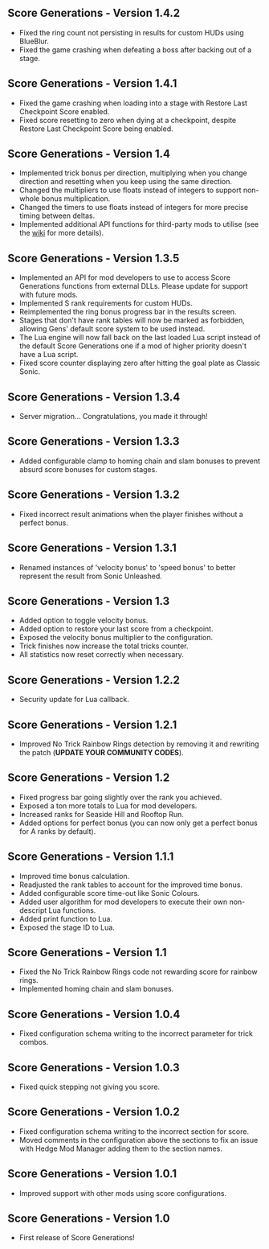 ## Score Generations - Version 1.4.2
- Fixed the ring count not persisting in results for custom HUDs using BlueBlur.
- Fixed the game crashing when defeating a boss after backing out of a stage.

## Score Generations - Version 1.4.1
- Fixed the game crashing when loading into a stage with Restore Last Checkpoint Score enabled.
- Fixed score resetting to zero when dying at a checkpoint, despite Restore Last Checkpoint Score being enabled.

## Score Generations - Version 1.4
- Implemented trick bonus per direction, multiplying when you change direction and resetting when you keep using the same direction.
- Changed the multipliers to use floats instead of integers to support non-whole bonus multiplication.
- Changed the timers to use floats instead of integers for more precise timing between deltas.
- Implemented additional API functions for third-party mods to utilise (see the [wiki](https://github.com/HyperBE32/App-Extension-Mods/wiki/Score-Generations#using-the-api) for more details).

## Score Generations - Version 1.3.5
- Implemented an API for mod developers to use to access Score Generations functions from external DLLs. Please update for support with future mods.
- Implemented S rank requirements for custom HUDs.
- Reimplemented the ring bonus progress bar in the results screen.
- Stages that don't have rank tables will now be marked as forbidden, allowing Gens' default score system to be used instead.
- The Lua engine will now fall back on the last loaded Lua script instead of the default Score Generations one if a mod of higher priority doesn't have a Lua script.
- Fixed score counter displaying zero after hitting the goal plate as Classic Sonic.

## Score Generations - Version 1.3.4
- Server migration... Congratulations, you made it through!

## Score Generations - Version 1.3.3
- Added configurable clamp to homing chain and slam bonuses to prevent absurd score bonuses for custom stages.

## Score Generations - Version 1.3.2
- Fixed incorrect result animations when the player finishes without a perfect bonus.

## Score Generations - Version 1.3.1
- Renamed instances of 'velocity bonus' to 'speed bonus' to better represent the result from Sonic Unleashed.

## Score Generations - Version 1.3
- Added option to toggle velocity bonus.
- Added option to restore your last score from a checkpoint.
- Exposed the velocity bonus multiplier to the configuration.
- Trick finishes now increase the total tricks counter.
- All statistics now reset correctly when necessary.

## Score Generations - Version 1.2.2
- Security update for Lua callback.

## Score Generations - Version 1.2.1
- Improved No Trick Rainbow Rings detection by removing it and rewriting the patch (**UPDATE YOUR COMMUNITY CODES**).

## Score Generations - Version 1.2
- Fixed progress bar going slightly over the rank you achieved.
- Exposed a ton more totals to Lua for mod developers.
- Increased ranks for Seaside Hill and Rooftop Run.
- Added options for perfect bonus (you can now only get a perfect bonus for A ranks by default).

## Score Generations - Version 1.1.1
- Improved time bonus calculation.
- Readjusted the rank tables to account for the improved time bonus.
- Added configurable score time-out like Sonic Colours.
- Added user algorithm for mod developers to execute their own non-descript Lua functions.
- Added print function to Lua.
- Exposed the stage ID to Lua.

## Score Generations - Version 1.1
- Fixed the No Trick Rainbow Rings code not rewarding score for rainbow rings.
- Implemented homing chain and slam bonuses.

## Score Generations - Version 1.0.4
- Fixed configuration schema writing to the incorrect parameter for trick combos.

## Score Generations - Version 1.0.3
- Fixed quick stepping not giving you score.

## Score Generations - Version 1.0.2
- Fixed configuration schema writing to the incorrect section for score.
- Moved comments in the configuration above the sections to fix an issue with Hedge Mod Manager adding them to the section names.

## Score Generations - Version 1.0.1
- Improved support with other mods using score configurations.

## Score Generations - Version 1.0
- First release of Score Generations!
